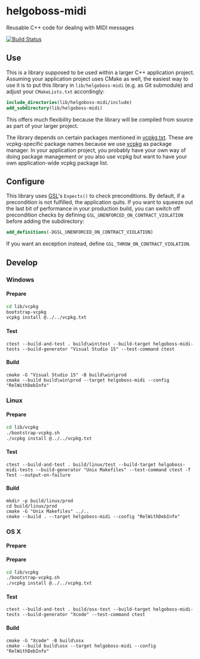 # helgoboss-midi

Reusable C++ code for dealing with MIDI messages

[![Build Status](https://dev.azure.com/benjaminklum/helgoboss-midi/_apis/build/status/helgoboss.helgoboss-midi?branchName=master)](https://dev.azure.com/benjaminklum/helgoboss-midi/_build/latest?definitionId=1&branchName=master)

## Use

This is a library supposed to be used within a larger C++ application project. Assuming your application project 
uses CMake as well, the easiest way to use it is to put this library in `lib/helgoboss-midi` (e.g. as Git submodule)
and adjust your `CMakeLists.txt` accordingly: 
```cmake
include_directories(lib/helgoboss-midi/include)
add_subdirectory(lib/helgoboss-midi)
```

This offers much flexibility because the library will be compiled from source as part of your larger project.

The library depends on certain packages mentioned in [vcpkg.txt](vcpkg.txt). These are 
vcpkg-specific package names because we use [vcpkg](https://github.com/microsoft/vcpkg) as package manager. In your 
application project, you probably have your own way of doing package management or you also use vcpkg but want 
to have your own application-wide vcpkg package list.


## Configure

This library uses [GSL](https://github.com/microsoft/GSL)'s `Expects()` to check preconditions. By default, if a
precondition is not fulfilled, the application quits. If you want to squeeze out the last bit of performance in your
production build, you can switch off precondition checks by defining `GSL_UNENFORCED_ON_CONTRACT_VIOLATION` before 
adding the subdirectory: 

```cmake
add_definitions(-DGSL_UNENFORCED_ON_CONTRACT_VIOLATION)
```

If you want an exception instead, define `GSL_THROW_ON_CONTRACT_VIOLATION`.

## Develop

### Windows

#### Prepare

```sh
cd lib/vcpkg
bootstrap-vcpkg
vcpkg install @../../vcpkg.txt
```

#### Test
```
ctest --build-and-test . build\win\test --build-target helgoboss-midi-tests --build-generator "Visual Studio 15" --test-command ctest
```

#### Build
```
cmake -G "Visual Studio 15" -B build\win\prod
cmake --build build\win\prod --target helgoboss-midi --config "RelWithDebInfo"
```

### Linux

#### Prepare

```sh
cd lib/vcpkg
./bootstrap-vcpkg.sh
./vcpkg install @../../vcpkg.txt
```

#### Test
```
ctest --build-and-test . build/linux/test --build-target helgoboss-midi-tests --build-generator "Unix Makefiles" --test-command ctest -T Test --output-on-failure
```

#### Build
```
mkdir -p build/linux/prod
cd build/linux/prod
cmake -G "Unix Makefiles" ../..
cmake --build . --target helgoboss-midi --config "RelWithDebInfo"
```

### OS X

#### Prepare

#### Prepare

```sh
cd lib/vcpkg
./bootstrap-vcpkg.sh
./vcpkg install @../../vcpkg.txt
```

#### Test
```
ctest --build-and-test . build/osx-test --build-target helgoboss-midi-tests --build-generator "Xcode" --test-command ctest
```

#### Build
```
cmake -G "Xcode" -B build\osx
cmake --build build\osx --target helgoboss-midi --config "RelWithDebInfo"
```